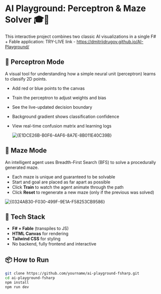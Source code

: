 # AI Playground: Perceptron & Maze Solver 🎓🤖

This interactive project combines two classic AI visualizations in a single F# + Fable application:
TRY-LIVE link - https://dmitriidrugov.github.io/AI-Playground/

## 🔵 Perceptron Mode

A visual tool for understanding how a simple neural unit (perceptron) learns to classify 2D points.

- Add red or blue points to the canvas
- Train the perceptron to adjust weights and bias
- See the live-updated decision boundary
- Background gradient shows classification confidence
- View real-time confusion matrix and learning logs

  ![{E1DCE26B-B0F6-4AF6-8A7E-8B011E40C39B}](https://github.com/user-attachments/assets/d9e39015-985b-4d9c-963c-0456de845359)


## 🧩 Maze Mode

An intelligent agent uses Breadth-First Search (BFS) to solve a procedurally generated maze.

- Each maze is unique and guaranteed to be solvable
- Start and goal are placed as far apart as possible
- Click **Train** to watch the agent animate through the path
- Click **Reset** to regenerate a new maze (only if the previous was solved)

![{0324AB30-F030-499F-9E1A-F58253CB9586}](https://github.com/user-attachments/assets/2bc3df54-129d-467b-b178-5c1b2532de02)


## 🚀 Tech Stack

- **F# + Fable** (transpiles to JS)
- **HTML Canvas** for rendering
- **Tailwind CSS** for styling
- No backend, fully frontend and interactive

## 📦 How to Run

```bash
git clone https://github.com/yourname/ai-playground-fsharp.git
cd ai-playground-fsharp
npm install
npm run dev
